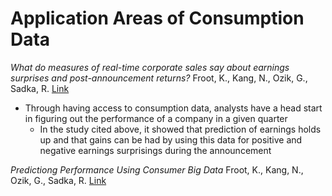 # Application Areas of Consumption Data

_What do measures of real-time corporate sales say about earnings surprises and post-announcement returns?_
Froot, K., Kang, N., Ozik, G., Sadka, R.
[Link](https://d3c33hcgiwev3.cloudfront.net/Hx4iQpqiRUyeIkKaomVM2w_6a1298208fbb42ddaadfdbb270381ccb_What_do_measures_of_real-time_corporate_sales_tell_us_about_earning-_surprises.pdf?Expires=1601856000&Signature=UQOvbl0RIo6H595KnGcx7rupKATkcdzy2cbpBq4izrcoW3i8~-p2KeCNsqwBhkHW41Hzkh-445lHKIp5PgDGsabOSUcNcXY5GNX2ppyTE1kfCsPgQ9f~zUPbTqoZCRi0EtTaTOjqLtKACe06963kSDrTxfM4ySsJ7szLH7BuGvI_&Key-Pair-Id=APKAJLTNE6QMUY6HBC5A)

* Through having access to consumption data, analysts have a head start in figuring out the performance of a company in a given quarter
  * In the study cited above, it showed that prediction of earnings holds up and that gains can be had by using this data for positive and negative earnings surprisings during the announcement


_Predictiong Performance Using Consumer Big Data_
Froot, K., Kang, N., Ozik, G., Sadka, R. 
[Link](https://d3c33hcgiwev3.cloudfront.net/o4kCRL4iT_CJAkS-In_w1A_d17c680c40a744acaa66a2bb1f2b946e_Predicting-Performance-Using-Consumer-Big-Data.pdf?Expires=1601856000&Signature=YWAVi3wK2z27VM-iUFaQcngvT6vonpWdP1f-uD0Dp4D~CdsaW64HQ04lTiBg85xps29i48ON-KOxkmei9dK-E0iJuyJsq2rX1dO0rUnXLiFe-zzKeFfkG0-Ukx9ahq-47X8cgnm5YBp1r~94t1z4TY8UvnkD3OuVlUCtn76g0A0_&Key-Pair-Id=APKAJLTNE6QMUY6HBC5A)

